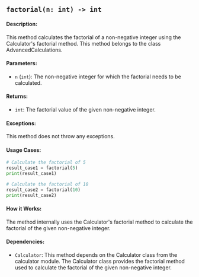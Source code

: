 ## `factorial(n: int) -> int`

#### Description:
This method calculates the factorial of a non-negative integer using the Calculator's factorial method. This method belongs to the class AdvancedCalculations.

#### Parameters:
- `n` (`int`): The non-negative integer for which the factorial needs to be calculated.

#### Returns:
- `int`: The factorial value of the given non-negative integer.

#### Exceptions:
This method does not throw any exceptions.

#### Usage Cases:

```python
# Calculate the factorial of 5
result_case1 = factorial(5)
print(result_case1)

# Calculate the factorial of 10
result_case2 = factorial(10)
print(result_case2)
```

#### How it Works:
The method internally uses the Calculator's factorial method to calculate the factorial of the given non-negative integer.

#### Dependencies:
- `Calculator`: This method depends on the Calculator class from the calculator module. The Calculator class provides the factorial method used to calculate the factorial of the given non-negative integer.